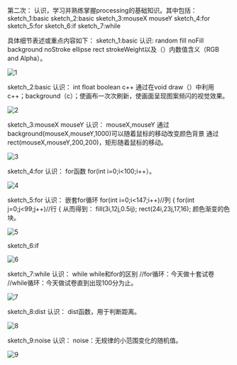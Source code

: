 第二次：
认识，学习并熟练掌握processing的基础知识。其中包括：
sketch_1:basic
sketch_2:basic
sketch_3:mouseX  mouseY
sketch_4:for
sketch_5:for
sketch_6:if
sketch_7:while

具体细节表述或重点内容如下：
sketch_1:basic
  认识: random fill noFill background noStroke ellipse rect strokeWeight以及（）内数值含义（RGB and Alpha）。
  
  ![1](https://user-images.githubusercontent.com/90589652/141452895-dc691719-1c41-4a7f-b9e9-b87d6efc6c2a.gif)

sketch_2:basic
  认识： int float boolean c++ 通过在void draw（）中利用c++；background（c）；使画布一次次刷新，使画面呈现图案频闪的视觉效果。
  
![2](https://user-images.githubusercontent.com/90589652/141452925-33ea21ec-90ed-4eb3-b8e6-bc4a2d514aa4.gif)

sketch_3:mouseX  mouseY
  认识： mouseX,mouseY 通过 background(mouseX,mouseY,1000)可以随着鼠标的移动改变颜色背景 通过 rect(mouseX,mouseY,200,200)，矩形随着鼠标的移动。
  
  ![3](https://user-images.githubusercontent.com/90589652/141452974-b8aa6fc7-fc03-450e-aa06-1991a199feb8.gif)

sketch_4:for
  认识： for函数 for(int i=0;i<100;i++）。
  
![4](https://user-images.githubusercontent.com/90589652/141453003-d2f7bde9-7622-46e9-a60a-702345f16246.jpg)

sketch_5:for
  认识： 嵌套for循环 for(int i=0;i<147;i++)//列 { for(int j=0;j<99;j++)//行 { 从而得到： fill(3i,12j,0.5ij); rect(24i,23j,17,16); 颜色渐变的色块。
  
 ![5](https://user-images.githubusercontent.com/90589652/141453025-c82130fb-b203-46c3-bbfc-c81a95eb31b3.jpg)
  
sketch_6:if

![6](https://user-images.githubusercontent.com/90589652/141453048-aaf264fb-bcd4-46b3-96dc-23353a1fd8f1.gif)

sketch_7:while
  认识： while while和for的区别 //for循环：今天做十套试卷 //while循环：今天做试卷直到出现100分为止。
  
  ![7](https://user-images.githubusercontent.com/90589652/141453067-95c90d16-142a-4a84-b782-4b0bcde306c7.jpg)
  
sketch_8:dist
  认识： dist函数，用于判断距离。
  
  ![8](https://user-images.githubusercontent.com/90589652/141453087-bc4f7326-471d-49e7-a376-72140742fdec.gif)
  
sketch_9:noise
  认识： noise：无规律的小范围变化的随机值。
  
  ![9](https://user-images.githubusercontent.com/90589652/141453167-3379e4a0-a098-4243-93fa-da90d3aff3e7.gif)

